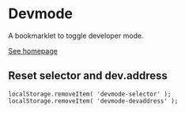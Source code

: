 
# Devmode

A bookmarklet to toggle developer mode.

[See homepage](http://henrikekelof.github.io/devmode/)


## Reset selector and dev.address

```
localStorage.removeItem( 'devmode-selector' );
localStorage.removeItem( 'devmode-devaddress' );
```